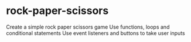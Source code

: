 # rock-paper-scissors
Create a simple rock paper scissors game
Use functions, loops and conditional statements
Use event listeners and buttons to take user inputs
